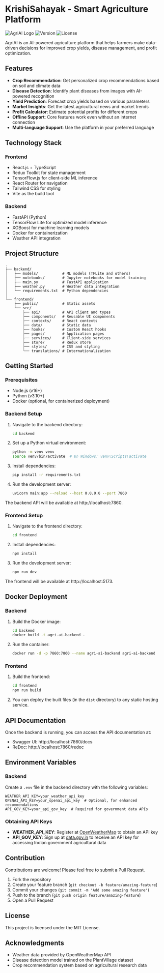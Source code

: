 # KrishiSahayak - Smart Agriculture Platform

![AgriAI Logo](https://img.shields.io/badge/KrishiSahayak-Smart%20Agriculture-green)
![Version](https://img.shields.io/badge/version-1.3.0-blue)
![License](https://img.shields.io/badge/license-MIT-green)

AgriAI is an AI-powered agriculture platform that helps farmers make data-driven decisions for improved crop yields, disease management, and profit optimization.

## Features

- **Crop Recommendation**: Get personalized crop recommendations based on soil and climate data
- **Disease Detection**: Identify plant diseases from images with AI-powered recognition
- **Yield Prediction**: Forecast crop yields based on various parameters
- **Market Insights**: Get the latest agricultural news and market trends
- **Profit Calculator**: Estimate potential profits for different crops
- **Offline Support**: Core features work even without an internet connection
- **Multi-language Support**: Use the platform in your preferred language

## Technology Stack

### Frontend
- React.js + TypeScript
- Redux Toolkit for state management
- TensorFlow.js for client-side ML inference
- React Router for navigation
- Tailwind CSS for styling
- Vite as the build tool

### Backend
- FastAPI (Python)
- TensorFlow Lite for optimized model inference
- XGBoost for machine learning models
- Docker for containerization
- Weather API integration

## Project Structure

```
.
├── backend/
│   ├── models/           # ML models (TFLite and others)
│   ├── notebooks/        # Jupyter notebooks for model training
│   ├── main.py           # FastAPI application
│   ├── weather.py        # Weather data integration
│   └── requirements.txt  # Python dependencies
│
└── frontend/
    ├── public/           # Static assets
    └── src/
        ├── api/          # API client and types
        ├── components/   # Reusable UI components
        ├── contexts/     # React contexts
        ├── data/         # Static data
        ├── hooks/        # Custom React hooks
        ├── pages/        # Application pages
        ├── services/     # Client-side services
        ├── store/        # Redux store
        ├── styles/       # CSS and styling
        └── translations/ # Internationalization
```

## Getting Started

### Prerequisites

- Node.js (v16+)
- Python (v3.10+)
- Docker (optional, for containerized deployment)

### Backend Setup

1. Navigate to the backend directory:
   ```bash
   cd backend
   ```

2. Set up a Python virtual environment:
   ```bash
   python -m venv venv
   source venv/bin/activate  # On Windows: venv\Scripts\activate
   ```

3. Install dependencies:
   ```bash
   pip install -r requirements.txt
   ```

4. Run the development server:
   ```bash
   uvicorn main:app --reload --host 0.0.0.0 --port 7860
   ```

The backend API will be available at http://localhost:7860.

### Frontend Setup

1. Navigate to the frontend directory:
   ```bash
   cd frontend
   ```

2. Install dependencies:
   ```bash
   npm install
   ```

3. Run the development server:
   ```bash
   npm run dev
   ```

The frontend will be available at http://localhost:5173.

## Docker Deployment

### Backend

1. Build the Docker image:
   ```bash
   cd backend
   docker build -t agri-ai-backend .
   ```

2. Run the container:
   ```bash
   docker run -d -p 7860:7860 --name agri-ai-backend agri-ai-backend
   ```

### Frontend

1. Build the frontend:
   ```bash
   cd frontend
   npm run build
   ```

2. You can deploy the built files (in the `dist` directory) to any static hosting service.

## API Documentation

Once the backend is running, you can access the API documentation at:
- Swagger UI: http://localhost:7860/docs
- ReDoc: http://localhost:7860/redoc

## Environment Variables

### Backend

Create a `.env` file in the backend directory with the following variables:

```
WEATHER_API_KEY=your_weather_api_key
OPENAI_API_KEY=your_openai_api_key  # Optional, for enhanced recommendations
API_GOV_KEY=your_api_gov_key  # Required for government data APIs
```

### Obtaining API Keys

- **WEATHER_API_KEY**: Register at [OpenWeatherMap](https://openweathermap.org/api) to obtain an API key
- **API_GOV_KEY**: Sign up at [data.gov.in](https://data.gov.in/signup) to receive an API key for accessing Indian government agricultural data

## Contribution

Contributions are welcome! Please feel free to submit a Pull Request.

1. Fork the repository
2. Create your feature branch (`git checkout -b feature/amazing-feature`)
3. Commit your changes (`git commit -m 'Add some amazing feature'`)
4. Push to the branch (`git push origin feature/amazing-feature`)
5. Open a Pull Request

## License

This project is licensed under the MIT License.

## Acknowledgments

- Weather data provided by OpenWeatherMap API
- Disease detection model trained on the PlantVillage dataset
- Crop recommendation system based on agricultural research data